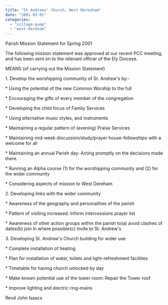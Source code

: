 ```yaml
---
title: "St Andrews' Church, West Dereaham"
date: "2001-03-01"
categories: 
  - "village-pump"
  - "west-dereham"
---
```


Parish Mission Statement for Spring 2001

The following mission statement was approved at our recent PCC meeting, and has been sent on to the relevant officer of the Ely Diocese.

MEANS (of carrying out the Mission Statement)

1\. Develop the worshipping community of St. Andrew's by:-

\* Using the potential of the new Common Worship to the full

\* Encouraging the gifts of every member of the congregation

\* Developing the child focus of Family Services

\* Using alternative music styles, and instruments

\* Maintaining a regular pattern of (evening) Praise Services

\* Maintaining mid-week discussion/study/prayer house-fellowships with a welcome for all

\* Maintaining an annual Parish day: Acting promptly on the decisions made there.

\* Running an Alpha course (1) for the worshipping community and (2) for the wider community

\* Considering aspects of mission to West Dereham

2\. Developing links with the wider community

\* Awareness of the geography and personalities of the parish

\* Pattern of visiting increased: Inform intercessions prayer list

\* Awareness of other action groups within the parish to(a) avoid clashes of dates(b) join in where possible(c) invite to St. Andrew's

3\. Developing St. Andrew's Church building for wider use

\* Complete installation of heating

\* Plan for installation of water, toilets and light-refreshment facilities

\* Timetable for having church unlocked by day

\* Make known potential use of the tower room: Repair the Tower roof

\* Improve lighting and electric ring-mains

Revd John Isaacs
